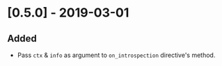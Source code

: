 # [0.5.0] - 2019-03-01

## Added

- Pass `ctx` & `info` as argument to `on_introspection` directive's method.
